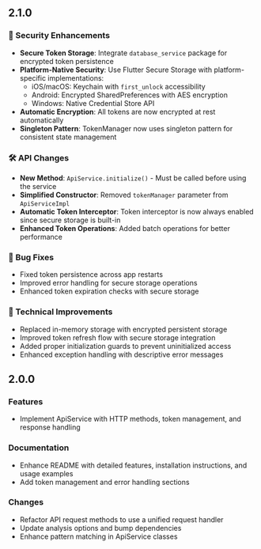 ## 2.1.0

### 🔐 Security Enhancements
- **Secure Token Storage**: Integrate `database_service` package for encrypted token persistence
- **Platform-Native Security**: Use Flutter Secure Storage with platform-specific implementations:
  - iOS/macOS: Keychain with `first_unlock` accessibility
  - Android: Encrypted SharedPreferences with AES encryption
  - Windows: Native Credential Store API
- **Automatic Encryption**: All tokens are now encrypted at rest automatically
- **Singleton Pattern**: TokenManager now uses singleton pattern for consistent state management

### 🛠️ API Changes
- **New Method**: `ApiService.initialize()` - Must be called before using the service
- **Simplified Constructor**: Removed `tokenManager` parameter from `ApiServiceImpl`
- **Automatic Token Interceptor**: Token interceptor is now always enabled since secure storage is built-in
- **Enhanced Token Operations**: Added batch operations for better performance

### 🐛 Bug Fixes
- Fixed token persistence across app restarts
- Improved error handling for secure storage operations
- Enhanced token expiration checks with secure storage

### 🔧 Technical Improvements
- Replaced in-memory storage with encrypted persistent storage
- Improved token refresh flow with secure storage integration
- Added proper initialization guards to prevent uninitialized access
- Enhanced exception handling with descriptive error messages

## 2.0.0

### Features
- Implement ApiService with HTTP methods, token management, and response handling

### Documentation
- Enhance README with detailed features, installation instructions, and usage examples
- Add token management and error handling sections

### Changes
- Refactor API request methods to use a unified request handler
- Update analysis options and bump dependencies
- Enhance pattern matching in ApiService classes
